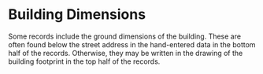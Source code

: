 # Building Dimensions

Some records include the ground dimensions of the building. These are often found below the street address in the hand-entered data in the bottom half of the records. Otherwise, they may be written in the drawing of the building footprint in the top half of the records.
